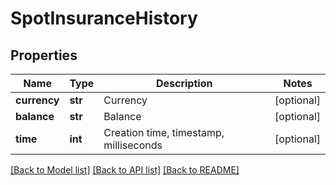 # SpotInsuranceHistory

## Properties
Name | Type | Description | Notes
------------ | ------------- | ------------- | -------------
**currency** | **str** | Currency | [optional] 
**balance** | **str** | Balance | [optional] 
**time** | **int** | Creation time, timestamp, milliseconds | [optional] 

[[Back to Model list]](../README.md#documentation-for-models) [[Back to API list]](../README.md#documentation-for-api-endpoints) [[Back to README]](../README.md)



